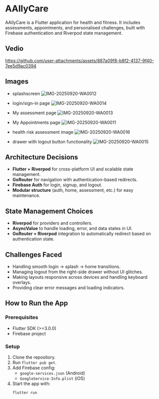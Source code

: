 
# AAllyCare  

AAllyCare is a Flutter application for health and fitness. It includes assessments, appointments, and personalised challenges, built with Firebase authentication and Riverpod state management.  

## Vedio 

https://github.com/user-attachments/assets/887a09f8-b8f2-4137-9f40-7ee5d9ac0394

## Images

- splashscreen
![IMG-20250920-WA0012](https://github.com/user-attachments/assets/ee56c09f-9297-4002-a0fb-c15a5ec50133)

- login/sign-in page
![IMG-20250920-WA0014](https://github.com/user-attachments/assets/9545dd40-59e6-48d0-b5c2-3cd831ef8a0d)

- My assessment page
![IMG-20250920-WA0013](https://github.com/user-attachments/assets/602dce72-7274-4d6f-a6fe-f73f7c633e8b)

- My Appointments page
![IMG-20250920-WA0011](https://github.com/user-attachments/assets/7227e2b6-0ea9-4899-b51c-1fb0e91c14ba)

- health risk assessment image
![IMG-20250920-WA0016](https://github.com/user-attachments/assets/7099d476-d2ad-4804-8ec9-50ec31518820)

- drawer with logout button functionality
![IMG-20250920-WA0015](https://github.com/user-attachments/assets/8f899fd8-b743-476c-9cd4-266575c4e23f)

  

## Architecture Decisions  
- **Flutter + Riverpod** for cross-platform UI and scalable state management.  
- **GoRouter** for navigation with authentication-based redirects.  
- **Firebase Auth** for login, signup, and logout.  
- **Modular structure** (auth, home, assessment, etc.) for easy maintenance.  

## State Management Choices  
- **Riverpod** for providers and controllers.  
- **AsyncValue** to handle loading, error, and data states in UI.  
- **GoRouter + Riverpod** integration to automatically redirect based on authentication state.  

## Challenges Faced  
- Handling smooth login → splash → home transitions.  
- Managing logout from the right-side drawer without UI glitches.  
- Making layouts responsive across devices and handling keyboard overlays.  
- Providing clear error messages and loading indicators.  

## How to Run the App  
### Prerequisites  
- Flutter SDK (>=3.0.0)  
- Firebase project  

### Setup  
1. Clone the repository.  
2. Run `flutter pub get`.  
3. Add Firebase config:  
   - `google-services.json` (Android)  
   - `GoogleService-Info.plist` (iOS)  
4. Start the app with:  
   ```bash
   flutter run
